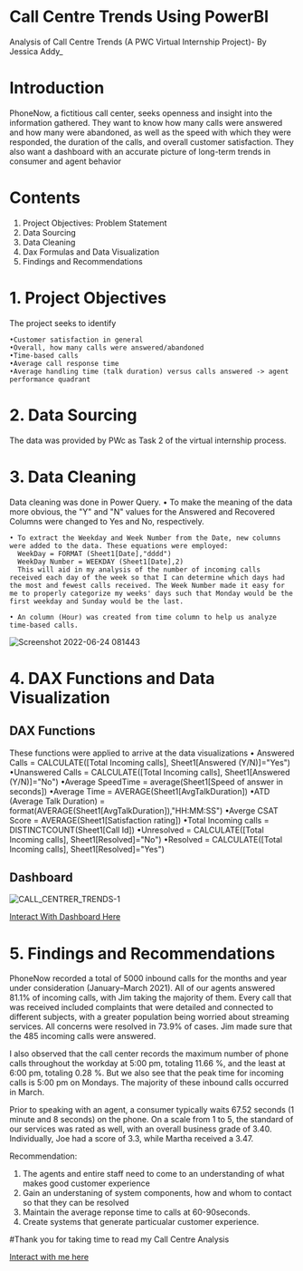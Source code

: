 # Call Centre Trends Using PowerBI
Analysis of Call Centre Trends (A PWC Virtual Internship Project)- By Jessica Addy_

# Introduction
PhoneNow, a fictitious call center, seeks openness and insight into the information gathered. They want to know how many calls were answered and how many were abandoned, as well as the speed with which they were responded, the duration of the calls, and overall customer satisfaction. They also want a dashboard with an accurate picture of long-term trends in consumer and agent behavior

# Contents
  1.  Project Objectives: Problem Statement
  2.  Data Sourcing
  3.  Data Cleaning
  4.  Dax Formulas and Data Visualization
  4.  Findings and Recommendations
  
  
 # 1. Project Objectives
  The project seeks to identify
  
    •Customer satisfaction in general
    •Overall, how many calls were answered/abandoned
    •Time-based calls
    •Average call response time
    •Average handling time (talk duration) versus calls answered -> agent performance quadrant
    

  # 2. Data Sourcing
  The data was provided by PWc as Task 2 of the virtual internship process.
  

  # 3. Data Cleaning
  Data cleaning was done in Power Query. 
    • To make the meaning of the data more obvious, the "Y" and "N" values for the Answered and Recovered Columns were changed to Yes and No, respectively.

    • To extract the Weekday and Week Number from the Date, new columns were added to the data. These equations were employed:
      WeekDay = FORMAT (Sheet1[Date],"dddd")
      WeekDay Number = WEEKDAY (Sheet1[Date],2)
      This will aid in my analysis of the number of incoming calls received each day of the week so that I can determine which days had the most and fewest calls received. The Week Number made it easy for me to properly categorize my weeks' days such that Monday would be the first weekday and Sunday would be the last.

    • An column (Hour) was created from time column to help us analyze time-based calls. 

  ![Screenshot 2022-06-24 081443](https://user-images.githubusercontent.com/107724453/175509188-6d82a9d6-d023-421b-b23f-05b19490757c.png)
  
 # 4. DAX Functions and Data Visualization
 
 ## DAX Functions 
 These functions were applied to arrive at the data visualizations
     • Answered Calls = CALCULATE([Total Incoming calls], Sheet1[Answered (Y/N)]="Yes")
     •Unanswered Calls = CALCULATE([Total Incoming calls], Sheet1[Answered (Y/N)]="No")
     •Average SpeedTime = average(Sheet1[Speed of answer in seconds])
     •Average Time = AVERAGE(Sheet1[AvgTalkDuration])
     •ATD (Average Talk Duration) = format(AVERAGE(Sheet1[AvgTalkDuration]),"HH:MM:SS")
     •Averge CSAT Score = AVERAGE(Sheet1[Satisfaction rating])
     •Total Incoming calls = DISTINCTCOUNT(Sheet1[Call Id])
     •Unresolved = CALCULATE([Total Incoming calls], Sheet1[Resolved]="No")
     •Resolved = CALCULATE([Total Incoming calls], Sheet1[Resolved]="Yes")
 
 ## Dashboard
![CALL_CENTRER_TRENDS-1](https://user-images.githubusercontent.com/107724453/177151278-ac4eb41b-d290-4ec7-a652-abc184998779.png)

[Interact With Dashboard Here](https://app.powerbi.com/view?r=eyJrIjoiNDcyNTM5MTQtNGU3ZS00Njk0LWFkMWMtNGJjYWNjNTMwMDZkIiwidCI6ImU1MjBlNjgwLTk2OGMtNGM5Ny1hNjQ4LTc3ZjZmNmQ4MTA5ZiJ9)
 
 # 5. Findings and Recommendations
 
   PhoneNow recorded a total of 5000 inbound calls for the months and year under consideration (January–March 2021). All of our agents answered 81.1% of incoming calls, with Jim taking the majority of them. Every call that was received included complaints that were detailed and connected to different subjects, with a greater population being worried about streaming services. All concerns were resolved in 73.9% of cases. Jim made sure that the 485 incoming calls were answered.
   
   I also observed that the call center records the maximum number of phone calls throughout the workday at 5:00 pm, totaling 11.66 %, and the least at 6:00 pm, totaling 0.28 %. But we also see that the peak time for incoming calls is 5:00 pm on Mondays. The majority of these inbound calls occurred in March.

Prior to speaking with an agent, a consumer typically waits 67.52 seconds (1 minute and 8 seconds) on the phone. On a scale from 1 to 5, the standard of our services was rated as well, with an overall business grade of 3.40. Individually, Joe had a score of 3.3, while Martha received a 3.47.

Recommendation: 
  1. The agents and entire staff need to come to an understanding of what makes good customer experience
  2. Gain an understaning of system components, how and whom to contact so that they can be resolved
  3. Maintain the average reponse time to calls at 60-90seconds.
  4. Create systems that generate particualar customer experience.


#Thank you for taking time to read my Call Centre Analysis

[Interact with me here](https://twitter.com/addy_xls)


   
 
 
 


  
  

